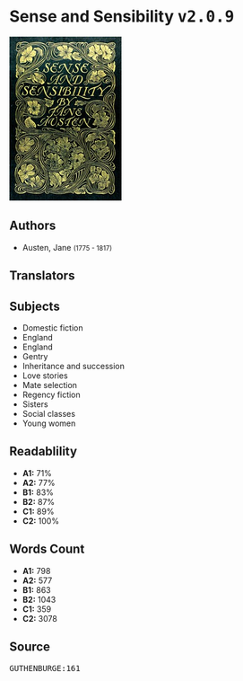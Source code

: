 # Sense and Sensibility <kbd>v2.0.9</kbd>

![](./cover.medium.jpg "")

## Authors


 - Austen, Jane <small>(1775 - 1817)</small>

## Translators



## Subjects


 - Domestic fiction
 - England
 - England
 - Gentry
 - Inheritance and succession
 - Love stories
 - Mate selection
 - Regency fiction
 - Sisters
 - Social classes
 - Young women

## Readablility


 - **A1:** 71%
 - **A2:** 77%
 - **B1:** 83%
 - **B2:** 87%
 - **C1:** 89%
 - **C2:** 100%

## Words Count


 - **A1:** 798
 - **A2:** 577
 - **B1:** 863
 - **B2:** 1043
 - **C1:** 359
 - **C2:** 3078

## Source


<kbd>GUTHENBURGE:161</kbd>
